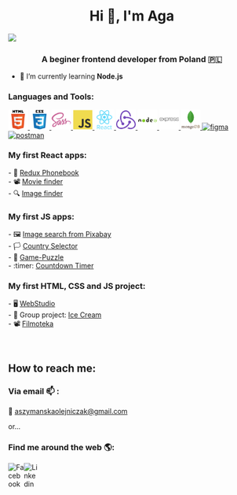 <h1 align="center">Hi 👋, I'm Aga</h1><img src="../images/Aga.png"/>
<h3 align="center">A beginer frontend developer from Poland 🇵🇱</h3>

- 🌱 I’m currently learning **Node.js**

<h3 align="left">Languages and Tools:</h3>
<p align="left">
 <a href="https://www.w3.org/html/" target="_blank" rel="noreferrer"> <img src="https://raw.githubusercontent.com/devicons/devicon/master/icons/html5/html5-original-wordmark.svg" alt="html5" width="40" height="40"/> </a> 
 <a href="https://www.w3schools.com/css/" target="_blank" rel="noreferrer"> <img src="https://raw.githubusercontent.com/devicons/devicon/master/icons/css3/css3-original-wordmark.svg" alt="css3" width="40" height="40"/> </a>
 <a href="https://sass-lang.com" target="_blank" rel="noreferrer"> <img src="https://raw.githubusercontent.com/devicons/devicon/master/icons/sass/sass-original.svg" alt="sass" width="40" height="40"/> </a> 
 <a href="https://developer.mozilla.org/en-US/docs/Web/JavaScript" target="_blank" rel="noreferrer"> <img src="https://raw.githubusercontent.com/devicons/devicon/master/icons/javascript/javascript-original.svg" alt="javascript" width="40" height="40"/> </a> 
 <a href="https://reactjs.org/" target="_blank" rel="noreferrer"> <img src="https://raw.githubusercontent.com/devicons/devicon/master/icons/react/react-original-wordmark.svg" alt="react" width="40" height="40"/> </a> 
 <a href="https://redux.js.org" target="_blank" rel="noreferrer"> <img src="https://raw.githubusercontent.com/devicons/devicon/master/icons/redux/redux-original.svg" alt="redux" width="40" height="40"/> </a> 
 <a href="https://nodejs.org" target="_blank" rel="noreferrer"> <img src="https://raw.githubusercontent.com/devicons/devicon/master/icons/nodejs/nodejs-original-wordmark.svg" alt="nodejs" width="40" height="40"/> </a> 
 <a href="https://expressjs.com" target="_blank" rel="noreferrer"> <img src="https://raw.githubusercontent.com/devicons/devicon/master/icons/express/express-original-wordmark.svg" alt="express" width="40" height="40"/> </a> 
 <a href="https://www.mongodb.com/" target="_blank" rel="noreferrer"> <img src="https://raw.githubusercontent.com/devicons/devicon/master/icons/mongodb/mongodb-original-wordmark.svg" alt="mongodb" width="40" height="40"/> </a> 
 <a href="https://www.figma.com/" target="_blank" rel="noreferrer"> <img src="https://www.vectorlogo.zone/logos/figma/figma-icon.svg" alt="figma" width="40" height="40"/> </a> 
 <a href="https://postman.com" target="_blank" rel="noreferrer"> <img src="https://www.vectorlogo.zone/logos/getpostman/getpostman-icon.svg" alt="postman" width="40" height="40"/> </a> 

 
</p>
<h3 align="left">My first React apps:</h3>
 - 📒 <a href="https://szymanskaolejniczak.github.io/goit-react-hw-08-phonebook/" target="_blank">Redux Phonebook</a><br>
 - 📽️ <a href="https://szymanskaolejniczak.github.io/goit-react-hw-05-movies/" target="_blank">Movie finder</a><br>
 - 🔍 <a href="https://szymanskaolejniczak.github.io/goit-react-hw-04-images/" target="_blank">Image finder</a><br>

<h3 align="left">My first JS apps:</h3>
 - 🖼️ <a href="https://szymanskaolejniczak.github.io/goit-js-hw-11/" target="_blank">Image search from Pixabay </a><br>
 - 🏳️ <a href="https://szymanskaolejniczak.github.io/goit-js-hw-10/" target="_blank">Country Selector </a><br> 
- 🎴 <a href="https://szymanskaolejniczak.github.io/game-Puzzle-Dog/" target="_blank">Game-Puzzle </a><br>
- :timer: <a href="https://szymanskaolejniczak.github.io/goit-js-hw-09/02-timer.html" target="_blank">Countdown Timer</a><br>

<h3 align="left">My first HTML, CSS and JS project:</h3>
 - 🖥️ <a href="https://szymanskaolejniczak.github.io/goit-markup-hw-08/" target="_blank">WebStudio</a><br>
 - 🍦 Group project: <a href="https://jacekpietrzak.github.io/goit-icecream-group-5/" target="_blank">Ice Cream</a><br>
 - 📽️ <a href="https://rafallpawlak.github.io/filmoteka-group-3/" target="_blank">Filmoteka</a><br>
 
<br>
<br>

<h2>How to reach me:</h2>
<h3>Via email 📫 :</h3>

:email: aszymanskaolejniczak@gmail.com
<br>

or...


<h3>Find me around the web 🌎:</h3>

<a href="https://www.facebook.com/agnieszka.szymanskaolejniczak"><img align="left" alt="Facebook" src="https://upload.wikimedia.org/wikipedia/commons/c/cd/Facebook_logo_%28square%29.png" width="32px"/></a>

<a href="https://www.linkedin.com/in/agnieszka-szyma%C5%84ska-olejniczak-011756244/"><img align="left" alt="Linkedin" src="https://upload.wikimedia.org/wikipedia/commons/thumb/c/ca/LinkedIn_logo_initials.png/640px-LinkedIn_logo_initials.png" width="32px"/></a>
                  
<br>
<br>
<br>
<br>
<br>